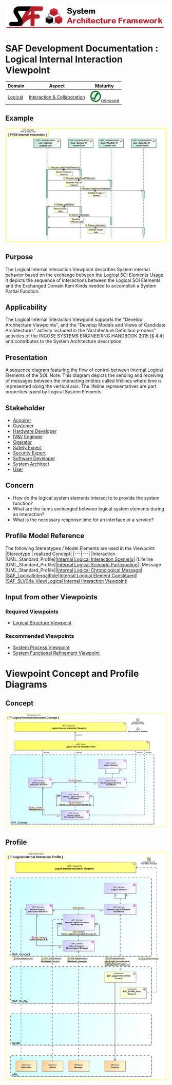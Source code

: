 ![System Architecture Framework](../../diagrams/Banner_SAF.png)
# SAF Development Documentation : Logical Internal Interaction Viewpoint
|**Domain**|**Aspect**|**Maturity**|
| --- | --- | --- |
|[Logical](../../domains.md#Domain-Logical)|[Interaction & Collaboration](../../aspects.md#Aspect-Interaction-&-Collaboration)|![Released](../../diagrams/Symbol_confirmed.png )[released](../../using-saf/maturity.md#released)|
## Example
![Logical-Internal-Interaction-Viewpoint-primary-example.svg](../../diagrams/vp-examples/Logical-Internal-Interaction-Viewpoint-primary-example.svg)
## Purpose
The Logical Internal Interaction Viewpoint describes System internal behavior based on the exchange between the Logical SOI Elements Usage. It depicts the sequence of interactions between the Logical SOI Elements and the Exchanged Domain Item Kinds needed to accomplish a System Partial Function.
## Applicability
The Logical Internal Interaction Viewpoint supports the "Develop Architecture Viewpoints", and the "Develop Models and Views of Candidate Architectures" activity included in the "Architecture Definition process" activities of the INCOSE SYSTEMS ENGINEERING HANDBOOK 2015 [§ 4.4] and contributes to the System Architecture description.
## Presentation
A sequence diagram featuring the flow of control between Internal Logical Elements of the SOI.
Note: This diagram depicts the sending and receiving of messages between the interacting entities called lifelines where time is represented along the vertical axis. The lifeline representatives are part properties typed by Logical System Elements.

## Stakeholder
* [Acquirer](../../stakeholders.md#Acquirer)
* [Customer](../../stakeholders.md#Customer)
* [Hardware Developer](../../stakeholders.md#Hardware-Developer)
* [IV&V Engineer](../../stakeholders.md#IV&V-Engineer)
* [Operator](../../stakeholders.md#Operator)
* [Safety Expert](../../stakeholders.md#Safety-Expert)
* [Security Expert](../../stakeholders.md#Security-Expert)
* [Software Developer](../../stakeholders.md#Software-Developer)
* [System Architect](../../stakeholders.md#System-Architect)
* [User](../../stakeholders.md#User)
## Concern
* How do the logical system elements interact to to provide the system function?
* What are the items exchanged between logical system elements during an interaction?
* What is the necessary response time for an interface or a service?
## Profile Model Reference
The following Stereotypes / Model Elements are used in the Viewpoint:
|Stereotype | realized Concept|
|---|---|
|Interaction [UML_Standard_Profile]|[Internal Logical Interaction Scenario](../concept/concepts.md#Internal-Logical-Interaction-Scenario)|
|Lifeline [UML_Standard_Profile]|[Internal Logical Scenario Participation](../concept/concepts.md#Internal-Logical-Scenario-Participation)|
|Message [UML_Standard_Profile]|[Internal Logical Chronological Message](../concept/concepts.md#Internal-Logical-Chronological-Message)|
|[SAF_LogicalInternalRole](../../stereotypes.md#SAF_LogicalInternalRole)|[Internal Logical Element Constituent](../concept/concepts.md#Internal-Logical-Element-Constituent)|
|[SAF_SLV04a_View](../../stereotypes.md#SAF_SLV04a_View)|[Logical Internal Interaction Viewpoint](../concept/concepts.md#Logical-Internal-Interaction-Viewpoint)|
## Input from other Viewpoints
### Required Viewpoints
* [Logical Structure Viewpoint](Logical-Structure-Viewpoint.md)
### Recommended Viewpoints
* [System Process Viewpoint](System-Process-Viewpoint.md)
* [System Functional Refinement Viewpoint](System-Functional-Refinement-Viewpoint.md)
# Viewpoint Concept and Profile Diagrams
## Concept
![Logical Internal Interaction Concept](diagrams/Logical-Internal-Interaction-Concept.svg)
## Profile
![Logical Internal Interaction Profile](diagrams/Logical-Internal-Interaction-Profile.svg)
